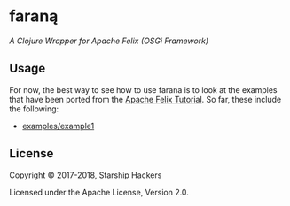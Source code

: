 # faraną

*A Clojure Wrapper for Apache Felix (OSGi Framework)*


## Usage

For now, the best way to see how to use farana is to look at the examples that
have been ported from the
[Apache Felix Tutorial](http://felix.apache.org/documentation/tutorials-examples-and-presentations/apache-felix-osgi-tutorial.html).
So far, these include the following:

* [examples/example1](farana/tree/master/examples/example1)

## License

Copyright © 2017-2018, Starship Hackers

Licensed under the Apache License, Version 2.0.
